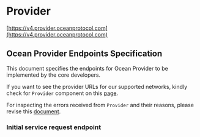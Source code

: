 # Provider

[https://v4.provider.oceanprotocol.com](https://v4.provider.oceanprotocol.com)

## Ocean Provider Endpoints Specification

This document specifies the endpoints for Ocean Provider to be implemented by the core developers.

If you want to see the provider URLs for our supported networks, kindly check for `Provider` component on this [page](https://docs.oceanprotocol.com/core-concepts/networks).

For inspecting the errors received from `Provider` and their reasons, please revise this [document](https://github.com/oceanprotocol/provider/blob/main/ocean\_provider/routes/README.md).


### Initial service request endpoint




